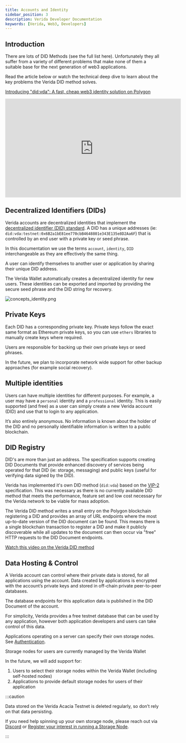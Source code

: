 ```yaml
---
title: Accounts and Identity
sidebar_position: 3
description: Verida Developer Documentation
keywords: [Verida, Web3, Developers]
---
```


## Introduction

There are lots of DID Methods (see the full list here). Unfortunately they all suffer from a variety of different problems that make none of them a suitable base for the next generation of web3 applications.

Read the article below or watch the technical deep dive to learn about the key problems the Verida DID method solves.

[Introducing "did:vda": A fast, cheap web3 identity solution on Polygon](https://news.verida.io/introducing-did-vda-a-fast-cheap-web3-identity-solution-on-polygon-5d1487941477)

<iframe width="560" height="315" src="https://www.youtube.com/embed/PZv8ga3IdLQ?si=7zQA_nLwFd56o-Jm" title="YouTube video player" frameborder="0" allow="accelerometer; autoplay; clipboard-write; encrypted-media; gyroscope; picture-in-picture; web-share" allowfullscreen></iframe>

## Decentralized Identifiers (DIDs)

Verida accounts are decentralized identities that implement the [decentralized identifier (DID) standard](https://w3c.github.io/did-core/). A DID has a unique addresses (ie: `did:vda:testnet:0x6B2a1bE81ee770cbB4648801e343E135e8D2Aa6F`) that is controlled by an end user with a private key or seed phrase.

In this documentation we use the terms `account`, `identity`, `DID` interchangeable as they are effectively the same thing.

A user can identify themselves to another user or application by sharing their unique DID address.

The Verida Wallet automatically creates a decentralized identity for new users. These identities can be exported and imported by providing the secure seed phrase and the DID string for recovery.

![concepts_identity.png](accounts_and_identity/concepts_identity.png)

## Private Keys

Each DID has a corresponding private key. Private keys follow the exact same format as Ethereum private keys, so you can use `ethers` libraries to manually create keys where required.

Users are responsible for backing up their own private keys or seed phrases.

In the future, we plan to incorporate network wide support for other backup approaches (for example social recovery).

## Multiple identities

Users can have multiple identities for different purposes. For example, a user may have a `personal` identity and a `professional` identity. This is easily supported (and free) as a user can simply create a new Verida account (DID) and use that to login to any application.

It’s also entirely anonymous. No information is known about the holder of the DID and no personally identifiable information is written to a public blockchain.

## DID Registry

DID's are more than just an address. The specification supports creating DID Documents that provide enhanced discovery of services being operated for that DID (ie: storage, messaging) and public keys (useful for verifying data signed by the DID).

Verida has implemented it's own DID method (`did:vda`) based on the [VIP-2](https://github.com/verida/VIPs/blob/develop/VIPs/vip-2.md) specification. This was necessary as there is no currently available DID method that meets the performance, feature set and low cost necessary for the Verida network to be viable for mass adoption.

The Verida DID method writes a small entry on the Polygon blockchain registering a DID and provides an array of URL endpoints where the most up-to-date version of the DID document can be found. This means there is a single blockchain transaction to register a DID and make it publicly discoverable while all updates to the document can then occur via "free" HTTP requests to the DID Document endpoints.

[Watch this video on the Verida DID method](https://youtu.be/PZv8ga3IdLQ)

## Data Hosting & Control

A Verida account can control where their private data is stored, for all applications using the account. Data created by applications is encrypted with the account’s private keys and stored in off-chain private peer-to-peer databases.

The database endpoints for this application data is published in the DID Document of the account.

For simplicity, Verida provides a free testnet database that can be used by any application, however both application developers and users can take control of this data.

Applications operating on a server can specify their own storage nodes. See [Authentication](../client-sdk/authentication).

Storage nodes for users are currently managed by the Verida Wallet

In the future, we will add support for:

1. Users to select their storage nodes within the Verida Wallet (including self-hosted nodes)
2. Applications to provide default storage nodes for users of their application

:::caution

Data stored on the Verida Acacia Testnet is deleted regularly, so don’t rely on that data persisting.

If you need help spinning up your own storage node, please reach out via [Discord](https://discord.verida.io) or [Register your interest in running a Storage Node](https://www.verida.network/developers#build-with-us).

:::